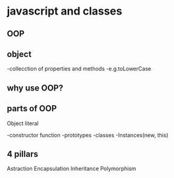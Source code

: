 # javascript and classes
## OOP
## object
-collecction of properties and methods
-e.g.toLowerCase

## why use OOP?

## parts of OOP
Object literal

-constructor function
-prototypes
-classes
-Instances(new, this)

## 4 pillars
Astraction
Encapsulation
Inheritance
Polymorphism